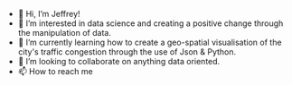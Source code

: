 - 👋 Hi, I’m Jeffrey!
- 👀 I’m interested in data science and creating a positive change through the manipulation of data.
- 🌱 I’m currently learning how to create a geo-spatial visualisation of the city's traffic congestion through the use of Json & Python.
- 💞️ I’m looking to collaborate on anything data oriented.
- 📫 How to reach me

<!---
Jeffreyjose29/Jeffreyjose29 is a ✨ special ✨ repository because its `README.md` (this file) appears on your GitHub profile.
You can click the Preview link to take a look at your changes.
--->
